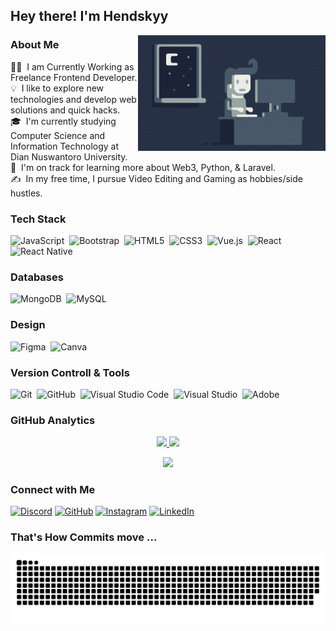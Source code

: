 ## Hey there! I'm Hendskyy
<img alt="Night Coding" src="https://raw.githubusercontent.com/AVS1508/AVS1508/master/assets/Night-Coding.gif" align="right"/>

### About Me
👨‍💻 &nbsp;I am Currently Working as Freelance Frontend Developer.\
💡 &nbsp;I like to explore new technologies and develop web solutions and quick hacks.\
🎓 &nbsp;I'm currently studying Computer Science and Information Technology at Dian Nuswantoro University.\
🌱 &nbsp;I'm on track for learning more about Web3, Python, & Laravel.\
✍️ &nbsp;In my free time, I pursue Video Editing and Gaming as hobbies/side hustles.

### Tech Stack
![JavaScript](https://img.shields.io/badge/javascript-%23323330.svg?style=for-the-badge&logo=javascript&logoColor=%23F7DF1E)&nbsp;
![Bootstrap](https://img.shields.io/badge/bootstrap-%23563D7C.svg?style=for-the-badge&logo=bootstrap&logoColor=white)&nbsp;
![HTML5](https://img.shields.io/badge/html5-%23E34F26.svg?style=for-the-badge&logo=html5&logoColor=white)&nbsp;
![CSS3](https://img.shields.io/badge/css3-%231572B6.svg?style=for-the-badge&logo=css3&logoColor=white)&nbsp;
![Vue.js](https://img.shields.io/badge/vuejs-%2335495e.svg?style=for-the-badge&logo=vuedotjs&logoColor=%234FC08D)&nbsp;
![React](https://img.shields.io/badge/React-20232A?style=for-the-badge&logo=react&logoColor=61DAFB)&nbsp;
![React Native](https://img.shields.io/badge/React_Native-20232A?style=for-the-badge&logo=react&logoColor=61DAFB)&nbsp;

### Databases
![MongoDB](https://img.shields.io/badge/MongoDB-%234ea94b.svg?style=for-the-badge&logo=mongodb&logoColor=white)&nbsp;
![MySQL](https://img.shields.io/badge/MySQL-005C84?style=for-the-badge&logo=mysql&logoColor=white)&nbsp;

### Design
![Figma](https://img.shields.io/badge/Figma-F24E1E?style=for-the-badge&logo=figma&logoColor=white)&nbsp;
![Canva](https://img.shields.io/badge/Canva-%2300C4CC.svg?&style=for-the-badge&logo=Canva&logoColor=white)&nbsp;

### Version Controll & Tools 
![Git](https://img.shields.io/badge/git-%23F05033.svg?style=for-the-badge&logo=git&logoColor=white)&nbsp;
![GitHub](https://img.shields.io/badge/github-%23121011.svg?style=for-the-badge&logo=github&logoColor=white)&nbsp;
![Visual Studio Code](https://img.shields.io/badge/Visual%20Studio%20Code-0078d7.svg?style=for-the-badge&logo=visual-studio-code&logoColor=white)&nbsp;
![Visual Studio](https://img.shields.io/badge/Visual_Studio-5C2D91?style=for-the-badge&logo=visual%20studio&logoColor=white)&nbsp;
![Adobe](https://img.shields.io/badge/adobe-%23FF0000.svg?style=for-the-badge&logo=adobe&logoColor=white)&nbsp;

### GitHub Analytics
<p align="center">
  <a href="https://github.com/hxndsky">
    <img height="180em" src="https://github-readme-stats-eight-theta.vercel.app/api?username=hxndsky&show_icons=true&theme=algolia&include_all_commits=true&count_private=true"/>
  </a>
  <a href="https://github.com/hxndsky">
    <img height="180em" src="https://github-readme-stats-eight-theta.vercel.app/api/top-langs/?username=hxndsky&layout=compact&langs_count=8&theme=algolia"/>
  </a>
</p>

<p align="center">
  <img height="180em" src="https://github-readme-streak-stats.herokuapp.com/?user=hxndsky&theme=dark&hide_border=true"/>
</p>


### Connect with Me
[![Discord](https://img.shields.io/badge/Discord-7289DA?style=for-the-badge&logo=discord&logoColor=white)](https://discord.gg/WPpjQa4vhA)
[![GitHub](https://img.shields.io/badge/GitHub-100000?style=for-the-badge&logo=github&logoColor=white)](https://github.com/hxndsky)
[![Instagram](https://img.shields.io/badge/Instagram-E4405F?style=for-the-badge&logo=instagram&logoColor=white)](https://www.instagram.com/hxndsky)
[![LinkedIn](https://img.shields.io/badge/LinkedIn-0077B5?style=for-the-badge&logo=linkedin&logoColor=white)](https://www.linkedin.com/in/bagussuryamahendra)

### That's How Commits move ...
<div align="center">
  <a href="https://github.com/hxndsky">
  <img src="https://github.com/1999AZZAR/1999AZZAR/blob/readme/resources/img/grid-snake.svg"
       alt="snake" /></a>
</div>
